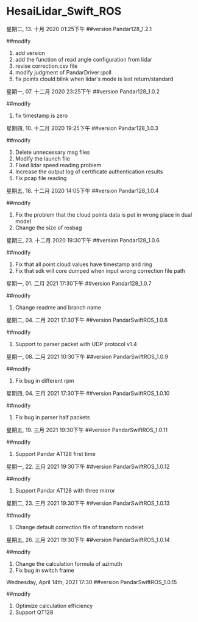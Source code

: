 # HesaiLidar_Swift_ROS

星期二, 13. 十月 2020 01:25下午 
##version
Pandar128_1.2.1 

##modify
1. add version
2. add the function of read angle configuration from lidar 
3. revise correction.csv file 
4. modify judgment of PandarDriver::poll 
5. fix points clould blink when lidar's mode is last return/standard

星期一, 07. 十二月 2020 23:25下午 
##version
Pandar128_1.0.2

##modify
1. fix timestamp is zero

星期四, 10. 十二月 2020 19:25下午 
##version
Pandar128_1.0.3

##modify
1. Delete unnecessary msg files
2. Modify the launch file
3. Fixed lidar speed reading problem
4. Increase the output log of certificate authentication results
5. Fix pcap file reading

星期五, 18. 十二月 2020 14:05下午 
##version
Pandar128_1.0.4

##modify
1. Fix the problem that the cloud points data  is put in wrong place in dual model
2. Change the size of rosbag


星期三, 23. 十二月 2020 19:30下午 
##version
Pandar128_1.0.6

##modify
1. Fix that all point cloud values have timestamp and ring
2. Fix that sdk will core dumped when input wrong correction file path 

星期一, 01. 二月 2021 17:30下午 
##version
Pandar128_1.0.7

##modify
1. Change readme and branch name

星期二, 04. 二月 2021 17:30下午 
##version
PandarSwiftROS_1.0.8

##modify
1. Support to parser packet with UDP protocol v1.4

星期一, 08. 二月 2021 10:30下午 
##version
PandarSwiftROS_1.0.9

##modify
1. Fix bug in different rpm

星期四, 04. 三月 2021 17:30下午 
##version
PandarSwiftROS_1.0.10

##modify
1. Fix bug in parser half packets

星期五, 19. 三月 2021 19:30下午 
##version
PandarSwiftROS_1.0.11

##modify
1. Support Pandar AT128 first time

星期一, 22. 三月 2021 19:30下午 
##version
PandarSwiftROS_1.0.12

##modify
1. Support Pandar AT128 with three mirror

星期二, 23. 三月 2021 19:30下午 
##version
PandarSwiftROS_1.0.13

##modify
1. Change default correction file of transform nodelet

星期五, 26. 三月 2021 19:30下午 
##version
PandarSwiftROS_1.0.14

##modify
1. Change the calculation formula of azimuth
2. Fix bug in switch frame

Wednesday, April 14th, 2021 17:30
##version
PandarSwiftROS_1.0.15

##modify
1. Optimize calculation efficiency
2. Support QT128